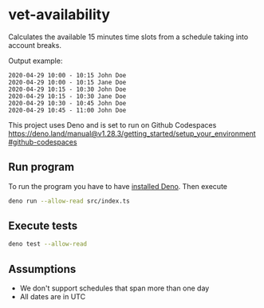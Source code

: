 # vet-availability

Calculates the available 15 minutes time slots from a schedule taking into account breaks.

Output example:

```
2020-04-29 10:00 - 10:15 John Doe
2020-04-29 10:00 - 10:15 Jane Doe
2020-04-29 10:15 - 10:30 John Doe
2020-04-29 10:15 - 10:30 Jane Doe
2020-04-29 10:30 - 10:45 John Doe
2020-04-29 10:45 - 11:00 John Doe
```

This project uses Deno and is set to run on Github Codespaces
https://deno.land/manual@v1.28.3/getting_started/setup_your_environment#github-codespaces


## Run program

To run the program you have to have [installed Deno](https://deno.land/manual@v1.28.3/getting_started/installation). Then execute

```bash
deno run --allow-read src/index.ts
```

## Execute tests

```bash
deno test --allow-read
```

## Assumptions

- We don't support schedules that span more than one day
- All dates are in UTC

